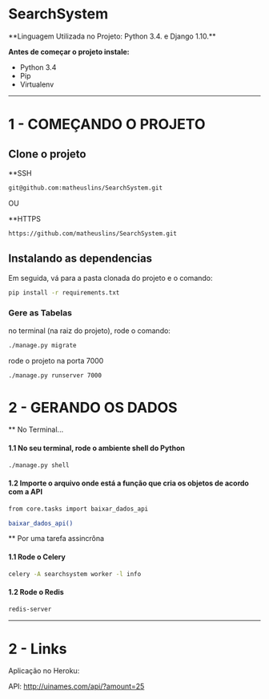 # SearchSystem

<p>
**Linguagem Utilizada no Projeto:</b> Python 3.4. e Django 1.10.**
</p>

**Antes de começar o projeto instale:**
* Python 3.4
* Pip
* Virtualenv

***

# 1 - COMEÇANDO O PROJETO

## Clone o projeto

**SSH

```bash
git@github.com:matheuslins/SearchSystem.git
```
OU

**HTTPS

```bash
https://github.com/matheuslins/SearchSystem.git
```

## Instalando as dependencias

Em seguida, vá para a pasta clonada do projeto e o comando:
```bash
pip install -r requirements.txt
```

### Gere as Tabelas
no terminal (na raiz do projeto), rode o comando:
```bash
./manage.py migrate
```
rode o projeto na porta 7000

 ```bash
 ./manage.py runserver 7000
 ``` 

# 2 -  GERANDO OS DADOS

** No Terminal...

#### 1.1 No seu terminal, rode o ambiente shell do Python
```bash
./manage.py shell
```
#### 1.2 Importe o arquivo onde está a função que cria os objetos de acordo com a API
```bash
from core.tasks import baixar_dados_api
```
```bash
baixar_dados_api()
```
** Por uma tarefa assincrôna

#### 1.1 Rode o Celery

```bash
celery -A searchsystem worker -l info
```

#### 1.2 Rode o Redis

```bash
redis-server
```
***
# 2 - Links

Aplicação no Heroku:

API: http://uinames.com/api/?amount=25

